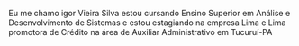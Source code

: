 Eu me chamo igor Vieira Silva
estou cursando Ensino Superior em Análise e Desenvolvimento de Sistemas
e estou estagiando na empresa Lima e Lima promotora de Crédito
na área de Auxiliar Administrativo
em Tucuruí-PA
